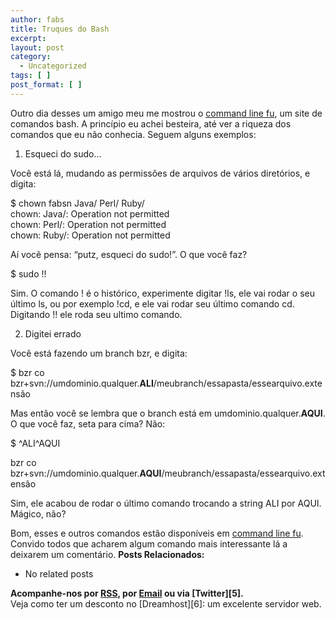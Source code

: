 ```yaml
---
author: fabs
title: Truques do Bash
excerpt:
layout: post
category:
  - Uncategorized
tags: [ ]
post_format: [ ]
---
```

Outro dia desses um amigo meu me mostrou o [command line fu][1], um site de comandos bash. A princípio eu achei besteira, até ver a riqueza dos comandos que eu não conhecia. Seguem alguns exemplos:

1) Esqueci do sudo…

Você está lá, mudando as permissões de arquivos de vários diretórios, e digita:

$ chown fabsn Java/ Perl/ Ruby/  
chown: Java/: Operation not permitted  
chown: Perl/: Operation not permitted  
chown: Ruby/: Operation not permitted

Aí você pensa: “putz, esqueci do sudo!”. O que você faz?

$ sudo !!

Sim. O comando ! é o histórico, experimente digitar !ls, ele vai rodar o seu último ls, ou por exemplo !cd, e ele vai rodar seu último comando cd. Digitando !! ele roda seu ultimo comando.

2) Digitei errado

Você está fazendo um branch bzr, e digita:

$ bzr co bzr+svn://umdominio.qualquer.**ALI**/meubranch/essapasta/essearquivo.extensão

Mas então você se lembra que o branch está em umdominio.qualquer.**AQUI**. O que você faz, seta para cima? Não:

$ ^ALI^AQUI

bzr co bzr+svn://umdominio.qualquer.**AQUI**/meubranch/essapasta/essearquivo.extensão

Sim, ele acabou de rodar o último comando trocando a string ALI por AQUI. Mágico, não?

Bom, esses e outros comandos estão disponíveis em [command line fu][1]. Convido todos que acharem algum comando mais interessante lá a deixarem um comentário. 
**Posts Relacionados:** 
*   No related posts









**Acompanhe-nos por [ RSS][3], por [Email][4] ou via [Twitter][5].**  
Veja como ter um desconto no [Dreamhost][6]: um excelente servidor web.

 [1]: http://www.commandlinefu.com/commands/browse/sort-by-votes
 [2]: https://twitter.com/share
 [3]: http://feeds.feedburner.com/VidaGeek
 [4]: http://feedburner.google.com/fb/a/mailverify?uri=VidaGeek&loc=pt_BR


